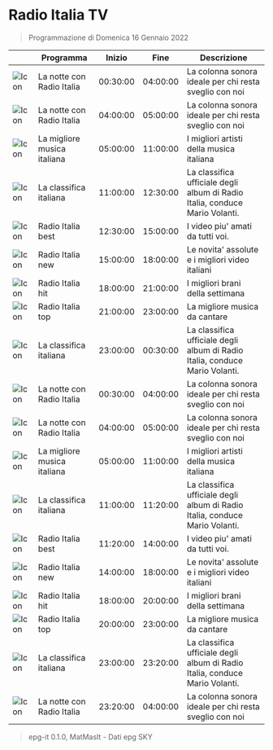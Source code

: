 # Radio Italia TV
> Programmazione di Domenica 16 Gennaio 2022

||Programma|Inizio|Fine|Descrizione|
|---|---|---|---|---|
|![Icon]()|La notte con Radio Italia|00:30:00|04:00:00|La colonna sonora ideale per chi resta sveglio con noi
|![Icon]()|La notte con Radio Italia|04:00:00|05:00:00|La colonna sonora ideale per chi resta sveglio con noi
|![Icon]()|La migliore musica italiana|05:00:00|11:00:00|I migliori artisti della musica italiana
|![Icon]()|La classifica italiana|11:00:00|12:30:00|La classifica ufficiale degli album di Radio Italia, conduce Mario Volanti.
|![Icon]()|Radio Italia best|12:30:00|15:00:00|I video piu&#039; amati da tutti voi.
|![Icon]()|Radio Italia new|15:00:00|18:00:00|Le novita&#039; assolute e i migliori video italiani
|![Icon]()|Radio Italia hit|18:00:00|21:00:00|I migliori brani della settimana
|![Icon]()|Radio Italia top|21:00:00|23:00:00|La migliore musica da cantare
|![Icon]()|La classifica italiana|23:00:00|00:30:00|La classifica ufficiale degli album di Radio Italia, conduce Mario Volanti.
|![Icon]()|La notte con Radio Italia|00:30:00|04:00:00|La colonna sonora ideale per chi resta sveglio con noi
|![Icon]()|La notte con Radio Italia|04:00:00|05:00:00|La colonna sonora ideale per chi resta sveglio con noi
|![Icon]()|La migliore musica italiana|05:00:00|11:00:00|I migliori artisti della musica italiana
|![Icon]()|La classifica italiana|11:00:00|11:20:00|La classifica ufficiale degli album di Radio Italia, conduce Mario Volanti.
|![Icon]()|Radio Italia best|11:20:00|14:00:00|I video piu&#039; amati da tutti voi.
|![Icon]()|Radio Italia new|14:00:00|18:00:00|Le novita&#039; assolute e i migliori video italiani
|![Icon]()|Radio Italia hit|18:00:00|20:00:00|I migliori brani della settimana
|![Icon]()|Radio Italia top|20:00:00|23:00:00|La migliore musica da cantare
|![Icon]()|La classifica italiana|23:00:00|23:20:00|La classifica ufficiale degli album di Radio Italia, conduce Mario Volanti.
|![Icon]()|La notte con Radio Italia|23:20:00|04:00:00|La colonna sonora ideale per chi resta sveglio con noi



 > epg-it 0.1.0, MatMasIt - Dati epg SKY